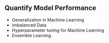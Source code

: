 ## Quantify Model Performance
- Generalization in Machine Learning
- Imbalanced Data
- Hyperparameter tuning for Machine Learning
- Ensemble Learning

